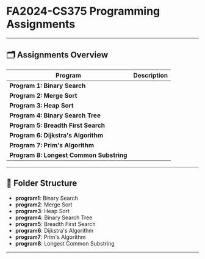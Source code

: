 # FA2024-CS375 Programming Assignments

---

## 🗂️ Assignments Overview

| **Program**                  | **Description**                                                                               |
|------------------------------|-----------------------------------------------------------------------------------------------|
| **Program 1: Binary Search** |                       |
| **Program 2: Merge Sort**    |                    |
| **Program 3: Heap Sort**     |   |
| **Program 4: Binary Search Tree** |   |
| **Program 5: Breadth First Search** |                          |
| **Program 6: Dijkstra's Algorithm** |      |
| **Program 7: Prim's Algorithm** |                  |
| **Program 8: Longest Common Substring** |                            |

---

## 📁 Folder Structure

- **program1**: Binary Search
- **program2**: Merge Sort
- **program3**: Heap Sort
- **program4**: Binary Search Tree
- **program5**: Breadth First Search
- **program6**: Dijkstra's Algorithm
- **program7**: Prim's Algorithm
- **program8**: Longest Common Substring

---


